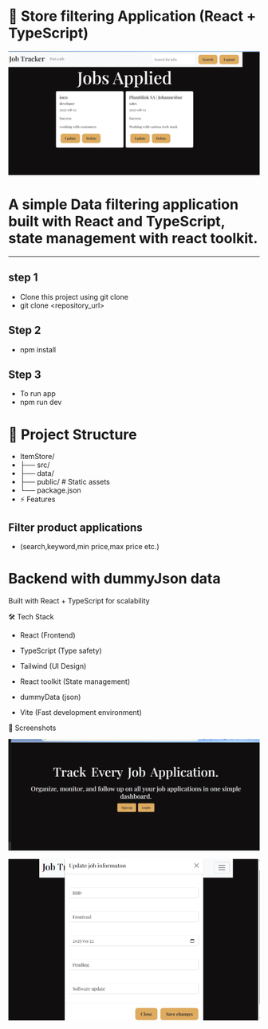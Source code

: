 # 📌 Store filtering Application (React + TypeScript)

![Dashboard Screenshot](https://github.com/PLThabangR/Job-Tracker/blob/main/public/jobtrackerUI.png)


# A simple Data filtering application built with **React** and **TypeScript**, state management with **react toolkit**.

---
## step 1
- Clone this project using git clone 
- git clone <repository_url>


## Step 2 
- npm install  
## Step 3 
- To run app
- npm run dev

# 📂 Project Structure

- ItemStore/
- ├── src/          
- ├── data/        
- ├── public/       # Static assets
- └── package.json
- ⚡ Features
## Filter product applications 
- (search,keyword,min price,max price etc.)

# Backend with dummyJson data

Built with React + TypeScript for scalability

🛠️ Tech Stack
- React (Frontend)

- TypeScript (Type safety)
- Tailwind (UI Design)
- React toolkit (State management)
- dummyData (json)
- Vite (Fast development environment)

📸 Screenshots

![Dashboard Screenshot](https://github.com/PLThabangR/Job-Tracker/blob/main/public/jobtracker.png)

![Dashboard Screenshot](https://github.com/PLThabangR/jobtracker-firebase/blob/main/public/job%20modal.png)
